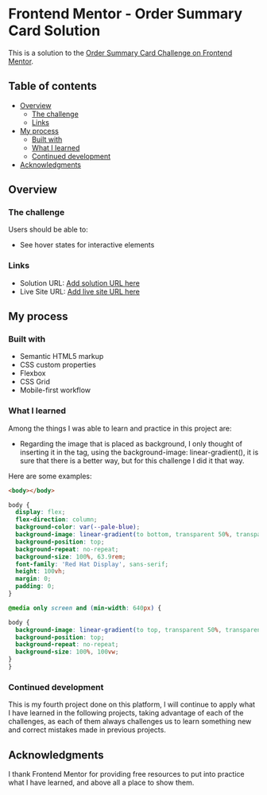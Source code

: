# Frontend Mentor - Order Summary Card Solution

This is a solution to the [Order Summary Card Challenge on Frontend Mentor](https://www.frontendmentor.io/challenges/order-summary-component-QlPmajDUj). 

## Table of contents

- [Overview](#overview)
  - [The challenge](#the-challenge)
  - [Links](#links)
- [My process](#my-process)
  - [Built with](#built-with)
  - [What I learned](#what-i-learned)
  - [Continued development](#continued-development)
- [Acknowledgments](#acknowledgments)

## Overview

### The challenge

Users should be able to:

- See hover states for interactive elements

### Links

- Solution URL: [Add solution URL here](https://github.com/NelPascual/order-summary-component)
- Live Site URL: [Add live site URL here](https://order-summary-card-nelpascual.netlify.app/)

## My process

### Built with

- Semantic HTML5 markup
- CSS custom properties
- Flexbox
- CSS Grid
- Mobile-first workflow

### What I learned

Among the things I was able to learn and practice in this project are:

- Regarding the image that is placed as background, I only thought of inserting it in the <body> tag, using the background-image: linear-gradient(), it is sure that there is a better way, but for this challenge I did it that way.

Here are some examples:

```html
<body></body>
```
```css
body {
  display: flex;
  flex-direction: column;
  background-color: var(--pale-blue);
  background-image: linear-gradient(to bottom, transparent 50%, transparent 50%, transparent 100%), url(../img/pattern-background-mobile.svg);
  background-position: top;
  background-repeat: no-repeat;
  background-size: 100%, 63.9rem;
  font-family: 'Red Hat Display', sans-serif;
  height: 100vh;
  margin: 0;
  padding: 0;
}
```
```css
@media only screen and (min-width: 640px) {

body {
  background-image: linear-gradient(to top, transparent 50%, transparent 50%, transparent 100%), url(../img/pattern-background-desktop.svg);
  background-position: top;
  background-repeat: no-repeat;
  background-size: 100%, 100vw;
}
}
```

### Continued development

This is my fourth project done on this platform, I will continue to apply what I have learned in the following projects, taking advantage of each of the challenges, as each of them always challenges us to learn something new and correct mistakes made in previous projects.

## Acknowledgments

I thank Frontend Mentor for providing free resources to put into practice what I have learned, and above all a place to show them.
